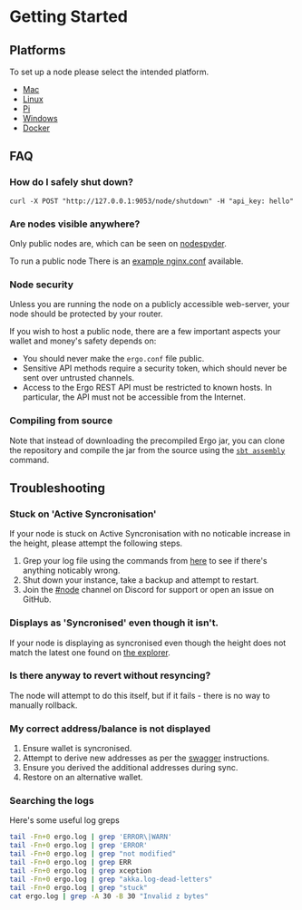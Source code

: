 # Getting Started

## Platforms

To set up a node please select the intended platform. 

- [Mac](/node/platforms/mac)
- [Linux](/node/platforms/linux)
- [Pi](/node/platforms/pi)
- [Windows](/node/platforms/windows)
- [Docker](/node/platforms/docker)


## FAQ

### How do I safely shut down?

```
curl -X POST "http://127.0.0.1:9053/node/shutdown" -H "api_key: hello"
```

### Are nodes visible anywhere?

Only public nodes are, which can be seen on [nodespyder](https://ergo.nodespyder.io/). 

To run a public node There is an [example nginx.conf](https://github.com/glasgowm148/ergoscripts/blob/main/misc/nginx.config) available.  

### Node security

Unless you are running the node on a publicly accessible web-server, your node should be protected by your router. 

If you wish to host a public node, there are a few important aspects your wallet and money's safety depends on:

* You should never make the `ergo.conf` file public.
* Sensitive API methods require a security token, which should never be sent over untrusted channels.
* Access to the Ergo REST API must be restricted to known hosts. In particular, the API must not be accessible from the Internet.




### Compiling from source

Note that instead of downloading the precompiled Ergo jar, you can clone the repository and compile the jar from the source using the [`sbt assembly`](https://www.scala-sbt.org/)  command.


## Troubleshooting

### Stuck on 'Active Syncronisation' 

If your node is stuck on Active Syncronisation with no noticable increase in the height, please attempt the following steps.

1. Grep your log file using the commands from [here](/commands) to see if there's anything noticably wrong.
2. Shut down your instance, take a backup and attempt to restart.
3. Join the [#node](https://discord.gg/jjRP2uNAv5) channel on Discord for support or open an issue on GitHub.

### Displays as 'Syncronised' even though it isn't.

If your node is displaying as syncronised even though the height does not match the latest one found on [the explorer](https://explorer.ergoplatform.com/). 


### Is there anyway to revert without resyncing?

The node will attempt to do this itself, but if it fails - there is no way to manually rollback. 

### My correct address/balance is not displayed

1. Ensure wallet is syncronised.
2. Attempt to derive new addresses as per the [swagger](/node/swagger) instructions.
3. Ensure you derived the additional addresses during sync.
4. Restore on an alternative wallet. 

### Searching the logs
Here's some useful log greps

```bash
tail -Fn+0 ergo.log | grep 'ERROR\|WARN'
tail -Fn+0 ergo.log | grep 'ERROR'
tail -Fn+0 ergo.log | grep "not modified"
tail -Fn+0 ergo.log | grep ERR
tail -Fn+0 ergo.log | grep xception
tail -Fn+0 ergo.log | grep "akka.log-dead-letters"
tail -Fn+0 ergo.log | grep "stuck"
cat ergo.log | grep -A 30 -B 30 "Invalid z bytes"
```